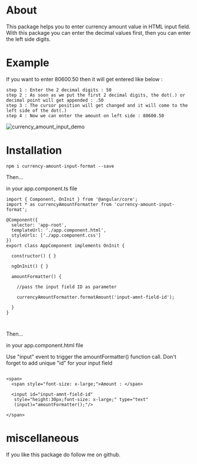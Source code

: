 # About

This package helps you to enter currency amount value in HTML input field.
With this package you can enter the decimal values first, then you can enter the left side digits. 

# Example

If you want to enter 80600.50 then it will get entered like below :
```
step 1 : Enter the 2 decimal digits : 50
step 2 : As soon as we put the first 2 decimal digits, the dot(.) or decimal point will get appended : .50
step 3 : The cursor position will get changed and it will come to the left side of the dot(.)
step 4 : Now we can enter the amount on left side : 80600.50

```

![currency_amount_input_demo](https://user-images.githubusercontent.com/20151781/135712171-d4926ebc-9a67-413d-a790-328c1d4ae84c.gif)


# Installation

`npm i currency-amount-input-format --save`

Then...

in your app.component.ts file 

```
import { Component, OnInit } from '@angular/core';
import * as currencyAmountFormatter from 'currency-amount-input-format';

@Component({
  selector: 'app-root',
  templateUrl: './app.component.html',
  styleUrls: ['./app.component.css']
})
export class AppComponent implements OnInit {

  constructor() { }

  ngOnInit() { }

  amountFormatter() {

    //pass the input field ID as parameter

    currencyAmountFormatter.formatAmount('input-amnt-field-id');

  }
}



```

Then...

in your app.component.html file

Use "input" event to trigger the amountFormatter() function call.
Don't forget to add unique "id" for your input field

```

<span>
  <span style="font-size: x-large;">Amount : </span>

  <input id="input-amnt-field-id" 
   style="height:30px;font-size: x-large;" type="text" 
   (input)="amountFormatter();"/>

</span>

```
# miscellaneous

If you like this package do follow me on github.

